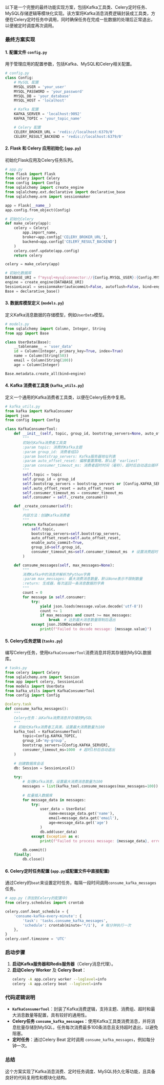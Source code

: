 以下是一个完整的最终功能实现方案，包括Kafka工具类、Celery定时任务、MySQL存储逻辑等模块化实现。该方案将Kafka消息消费逻辑封装成工具类，方便在Celery定时任务中调用，同时确保任务在完成一批数据的处理后正常退出，以便被定时调度再次调用。

### 最终方案实现

#### 1. 配置文件 `config.py`

用于管理应用的配置参数，包括Kafka、MySQL和Celery相关配置。

```python
# config.py
class Config:
    # MySQL 配置
    MYSQL_USER = 'your_user'
    MYSQL_PASSWORD = 'your_password'
    MYSQL_DB = 'your_database'
    MYSQL_HOST = 'localhost'

    # Kafka 配置
    KAFKA_SERVER = 'localhost:9092'
    KAFKA_TOPIC = 'your_topic_name'

    # Celery 配置
    CELERY_BROKER_URL = 'redis://localhost:6379/0'
    CELERY_RESULT_BACKEND = 'redis://localhost:6379/0'
```

#### 2. Flask 和 Celery 应用初始化 (`app.py`)

初始化Flask应用及Celery任务队列。

```python
# app.py
from flask import Flask
from celery import Celery
from config import Config
from sqlalchemy import create_engine
from sqlalchemy.ext.declarative import declarative_base
from sqlalchemy.orm import sessionmaker

app = Flask(__name__)
app.config.from_object(Config)

# 初始化Celery
def make_celery(app):
    celery = Celery(
        app.import_name,
        broker=app.config['CELERY_BROKER_URL'],
        backend=app.config['CELERY_RESULT_BACKEND']
    )
    celery.conf.update(app.config)
    return celery

celery = make_celery(app)

# 初始化数据库
DATABASE_URI = f"mysql+mysqlconnector://{Config.MYSQL_USER}:{Config.MYSQL_PASSWORD}@{Config.MYSQL_HOST}/{Config.MYSQL_DB}"
engine = create_engine(DATABASE_URI)
SessionLocal = sessionmaker(autocommit=False, autoflush=False, bind=engine)
Base = declarative_base()
```

#### 3. 数据库模型定义 (`models.py`)

定义Kafka消息数据的存储模型，例如`UserData`模型。

```python
# models.py
from sqlalchemy import Column, Integer, String
from app import Base

class UserData(Base):
    __tablename__ = 'user_data'
    id = Column(Integer, primary_key=True, index=True)
    name = Column(String(50))
    email = Column(String(100))
    age = Column(Integer)

Base.metadata.create_all(bind=engine)
```

#### 4. Kafka 消费者工具类 (`kafka_utils.py`)

定义一个通用的Kafka消费者工具类，以便在Celery任务中复用。

```python
# kafka_utils.py
from kafka import KafkaConsumer
import json
from config import Config

class KafkaConsumerTool:
    def __init__(self, topic, group_id, bootstrap_servers=None, auto_offset_reset='earliest', consumer_timeout_ms=1000):
        """
        初始化Kafka消费者工具类
        :param topic: 消费的Kafka主题
        :param group_id: 消费者组ID
        :param bootstrap_servers: Kafka服务器地址列表
        :param auto_offset_reset: 偏移重置策略，默认是 'earliest'
        :param consumer_timeout_ms: 消费者超时时间（毫秒），超时后自动退出循环
        """
        self.topic = topic
        self.group_id = group_id
        self.bootstrap_servers = bootstrap_servers or [Config.KAFKA_SERVER]
        self.auto_offset_reset = auto_offset_reset
        self.consumer_timeout_ms = consumer_timeout_ms
        self.consumer = self._create_consumer()

    def _create_consumer(self):
        """
        内部方法：创建Kafka消费者
        """
        return KafkaConsumer(
            self.topic,
            bootstrap_servers=self.bootstrap_servers,
            auto_offset_reset=self.auto_offset_reset,
            enable_auto_commit=True,
            group_id=self.group_id,
            consumer_timeout_ms=self.consumer_timeout_ms  # 设置消费超时
        )

    def consume_messages(self, max_messages=None):
        """
        消费Kafka中的消息并解析为Python字典
        :param max_messages: 最大消费消息数量，默认None表示不限制数量
        :return: 生成器，每次返回一条消息数据的字典
        """
        count = 0
        for message in self.consumer:
            try:
                yield json.loads(message.value.decode('utf-8'))
                count += 1
                if max_messages and count >= max_messages:
                    break  # 达到最大消息数量限制后退出
            except json.JSONDecodeError:
                print(f"Failed to decode message: {message.value}")
```

#### 5. Celery任务逻辑 (`tasks.py`)

编写Celery任务，使用`KafkaConsumerTool`消费消息并将其存储到MySQL数据库。

```python
# tasks.py
from celery import Celery
from sqlalchemy.orm import Session
from app import celery, SessionLocal
from models import UserData
from kafka_utils import KafkaConsumerTool
from config import Config

@celery.task
def consume_kafka_messages():
    """
    Celery任务：从Kafka消费消息并存储到MySQL
    """
    # 初始化Kafka消费者工具类，设置最大消费数量为100
    kafka_tool = KafkaConsumerTool(
        topic=Config.KAFKA_TOPIC,
        group_id='my-group',
        bootstrap_servers=[Config.KAFKA_SERVER],
        consumer_timeout_ms=1000  # 超时1秒后自动退出
    )
    
    # 创建数据库会话
    db: Session = SessionLocal()
    
    try:
        # 处理Kafka消息，设置最大消费消息数量为100
        messages = list(kafka_tool.consume_messages(max_messages=100))
        
        # 批量插入数据库
        for message_data in messages:
            try:
                user_data = UserData(
                    name=message_data.get('name'),
                    email=message_data.get('email'),
                    age=message_data.get('age')
                )
                db.add(user_data)
            except Exception as e:
                print(f"Failed to process message: {message_data}, error: {e}")
        
        db.commit()
    finally:
        db.close()
```

#### 6. Celery定时任务配置 (`app.py`或配置文件中直接配置)

通过Celery的`beat`来设置定时任务，每隔一段时间调用`consume_kafka_messages`任务。

```python
# app.py (添加到Celery的配置中)
from celery.schedules import crontab

celery.conf.beat_schedule = {
    'consume-kafka-every-minute': {
        'task': 'tasks.consume_kafka_messages',
        'schedule': crontab(minute='*/1'),  # 每分钟执行一次
    },
}
celery.conf.timezone = 'UTC'
```

### 启动步骤

1. **启动Kafka服务器和Redis服务器**（Celery消息代理）。
2. **启动Celery Worker** 及 **Celery Beat**：
   ```bash
   celery -A app.celery worker --loglevel=info
   celery -A app.celery beat --loglevel=info
   ```

### 代码逻辑说明

- **`KafkaConsumerTool`**：封装了Kafka消费逻辑，支持主题、消费组、超时和最大消息数量等配置，具有较好的通用性。
- **Celery任务 `consume_kafka_messages`**：使用Kafka工具类消费消息，并将消息批量存储到MySQL，任务每次消费最多100条消息且支持超时退出，以避免阻塞。
- **定时任务**：通过Celery Beat 定时调用 `consume_kafka_messages`，例如每分钟一次。

### 总结

这个方案实现了Kafka消息消费、定时任务调度、MySQL持久化等功能，且具备良好的代码复用性和模块化结构。